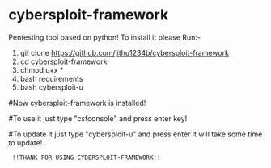 # cybersploit-framework
Pentesting tool based on python! 
To install it please Run:-
1. git clone https://github.com/jithu1234b/cybersploit-framework
2. cd cybersploit-framework
3. chmod u+x *
3. bash requirements
4. bash cybersploit-u

#Now cybersploit-framework is installed!

#To use it just type "csfconsole" and press enter key!

#To update it just type "cybersploit-u" and press enter
it will take some time to update!

     !!THANK FOR USING CYBERSPLOIT-FRAMEWORK!!
